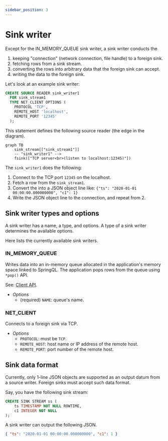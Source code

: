 ```yaml
---
sidebar_position: 3
---
```


# Sink writer

Except for the IN_MEMORY_QUEUE sink writer, a sink writer conducts the 

1. keeping "connection" (network connection, file handle) to a foreign sink.
2. fetching rows from a sink stream.
3. converting the rows into arbitrary data that the foreign sink can accept.
4. writing the data to the foreign sink.

Let's look at an example sink writer:

```sql title="Sink writer definition"
CREATE SOURCE READER sink_writer1
  FOR sink_stream1
  TYPE NET_CLIENT OPTIONS (
    PROTOCOL 'TCP',
    REMOTE_HOST 'localhost',
    REMOTE_PORT '12345'
  );
```

This statement defines the following source reader (the edge in the diagram).

```mermaid
graph TB
    sink_stream[["sink_stream1"]]
    -- "sink_writer1" -->
    fsink(["TCP server<br>(listen to localhost:12345)"])
```

The `sink_writer1` does the following:

1. Connect to the TCP port `12345` on the localhost.
2. Fetch a row from the `sink_stream1`.
3. Convert the into a JSON object line like: `{"ts": "2020-01-01 00:00:00.000000000", "c1": 1}`
4. Write the JSON object line to the connection, and repeat from 2.

## Sink writer types and options

A sink writer has a name, a type, and options.
A type of a sink writer determines the available options.

Here lists the currently available sink writers.

### IN_MEMORY_QUEUE

Writes data into an in-memory queue allocated in the application's memory space linked to SpringQL.
The application pops rows from the queue using `*pop()` API.

See: [Client API](../../reference/client-api).

- _Options_
  - (required) `NAME`: queue's name.

### NET_CLIENT

Connects to a foreign sink via TCP.

- _Options_
  - `PROTOCOL`: must be `TCP`.
  - `REMOTE_HOST`: host name or IP address of the remote host.
  - `REMOTE_PORT`: port number of the remote host.

## Sink data format

Currently, only 1-line JSON objects are supported as an output datum from a source writer.
Foreign sinks must accept such data format.

Say, you have the following sink stream:

```sql title="Sink stream"
CREATE SINK STREAM ss (
    ts TIMESTAMP NOT NULL ROWTIME,    
    c1 INTEGER NOT NULL
);
```

A sink writer can output the following JSON.

```json title="JSON output example"
{ "ts": "2020-01-01 00:00:00.000000000", "c1": 1 }
```
